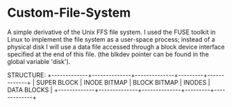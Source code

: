 # Custom-File-System

A simple derivative of the Unix FFS file system. I used the FUSE toolkit in Linux to implement the file system as a user-space process; instead of a physical disk I will use a data file accessed through a block device interface
specified at the end of this file. (the blkdev pointer can be found in the global variable 'disk').

STRUCTURE:
+-------------+--------------+--------------+---------+-------------+
| SUPER BLOCK | INODE BITMAP | BLOCK BITMAP | INODES  | DATA BLOCKS |
+-------------+--------------+--------------+---------+-------------+


